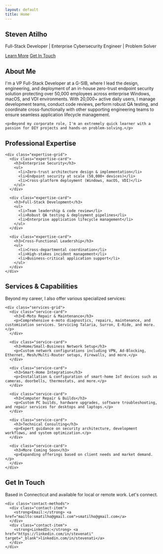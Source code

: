 ```yaml
---
layout: default
title: Home
---
```


<section id="hero" class="hero">
  <div class="container">
    <h1>Steven Atilho</h1>
    <p class="tagline">Full-Stack Developer | Enterprise Cybersecurity Engineer | Problem Solver</p>
    <div class="cta-buttons">
      <a href="#about" class="btn btn-primary">Learn More</a>
      <a href="#contact" class="btn btn-secondary">Get In Touch</a>
    </div>
  </div>
</section>

<section id="about" class="about">
  <div class="container">
    <h2>About Me</h2>
    <p>I'm a VP Full-Stack Developer at a G-SIB, where I lead the design, engineering, and deployment of an in-house zero-trust endpoint security solution protecting over 50,000 employees across enterprise Windows, macOS, and VDI environments. With 20,000+ active daily users, I manage development teams, conduct code reviews, perform robust QA testing, and coordinate cross-functionally with other supporting engineering teams to ensure seamless application lifecycle management.</p>

    <p>Beyond my corporate role, I'm an extremely quick learner with a passion for DIY projects and hands-on problem-solving.</p>
  </div>
</section>

<section id="professional" class="professional">
  <div class="container">
    <h2>Professional Expertise</h2>

    <div class="expertise-grid">
      <div class="expertise-card">
        <h3>Enterprise Security</h3>
        <ul>
          <li>Zero-trust architecture design & implementation</li>
          <li>Endpoint security at scale (50,000+ devices)</li>
          <li>Cross-platform deployment (Windows, macOS, VDI)</li>
        </ul>
      </div>

      <div class="expertise-card">
        <h3>Full-Stack Development</h3>
        <ul>
          <li>Team leadership & code review</li>
          <li>Robust QA testing & deployment pipelines</li>
          <li>Enterprise application lifecycle management</li>
        </ul>
      </div>

      <div class="expertise-card">
        <h3>Cross-Functional Leadership</h3>
        <ul>
          <li>Cross-departmental coordination</li>
          <li>High-stakes incident management</li>
          <li>Business-critical application support</li>
        </ul>
      </div>
    </div>
  </div>
</section>

<section id="services" class="services">
  <div class="container">
    <h2>Services & Capabilities</h2>
    <p class="section-intro">Beyond my career, I also offer various specialized services:</p>

    <div class="services-grid">
      <div class="service-card">
        <h3>E-Moto Repair & Maintenance</h3>
        <p>Comprehensive e-moto diagnostics, repairs, maintenance, and customization services. Servicing Talaria, Surron, E-Ride, and more.</p>
      </div>

      <div class="service-card">
        <h3>Home/Small-Business Network Setup</h3>
        <p>Custom network configurations including VPN, Ad-Blocking, Ethernet, Mesh/Multi-Router setups, Firewalls, and more.</p>
      </div>

      <div class="service-card">
        <h3>Smart-Home Integration</h3>
        <p>Installation & configuration of smart-home IoT devices such as cameras, doorbells, thermostats, and more.</p>
      </div>

      <div class="service-card">
        <h3>Computer Repair & Builds</h3>
        <p>Custom PC builds, hardware upgrades, software troubleshooting, and repair services for desktops and laptops.</p>
      </div>

      <div class="service-card">
        <h3>Technical Consulting</h3>
        <p>Expert guidance on security architecture, development workflows, and system optimization.</p>
      </div>

      <div class="service-card">
        <h3>More Coming Soon</h3>
        <p>Expanding offerings based on client needs and market demand.</p>
      </div>
    </div>
  </div>
</section>

<section id="contact" class="contact">
  <div class="container">
    <h2>Get In Touch</h2>
    <p>Based in Connecticut and available for local or remote work. Let's connect.</p>

    <div class="contact-methods">
      <div class="contact-item">
        <strong>Email:</strong> <a href="mailto:smatilho@gmail.com">smatilho@gmail.com</a>
      </div>
      <div class="contact-item">
        <strong>LinkedIn:</strong> <a href="https://linkedin.com/in/stevenati" target="_blank">linkedin.com/in/stevenati</a>
      </div>
    </div>
  </div>
</section>
